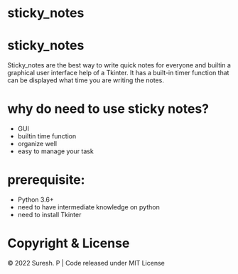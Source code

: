 # sticky_notes

# sticky_notes
Sticky_notes are the best way to write quick notes for everyone and builtin a graphical user interface help of a Tkinter. It has a built-in timer function that can be displayed what time you are writing the notes.

# why do need to use sticky notes?
- GUI 
- builtin time function
- organize well
- easy to manage your task

# prerequisite:
- Python 3.6+
- need to have intermediate knowledge on python
- need to install Tkinter 

# Copyright & License
© 2022 Suresh. P | Code released under MIT License
